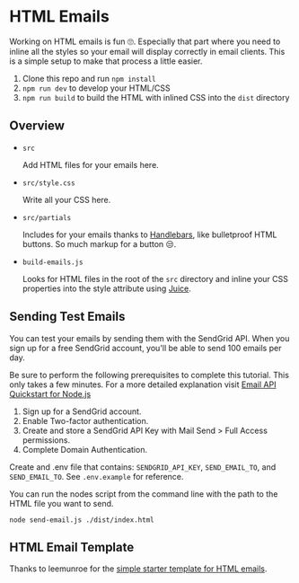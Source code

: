 # HTML Emails

Working on HTML emails is fun 🙄. Especially that part where you need to inline all the styles so your email will display correctly in email clients. This is a simple setup to make that process a little easier.

1. Clone this repo and run `npm install`
2. `npm run dev` to develop your HTML/CSS
3. `npm run build` to build the HTML with inlined CSS into the `dist` directory

## Overview

- `src`

  Add HTML files for your emails here.

- `src/style.css`

  Write all your CSS here.

- `src/partials`

  Includes for your emails thanks to [Handlebars](https://handlebarsjs.com/), like bulletproof HTML buttons. So much markup for a button 😒.

- `build-emails.js`

  Looks for HTML files in the root of the `src` directory and inline your CSS properties into the style attribute using [Juice](https://github.com/Automattic/juice).

## Sending Test Emails

You can test your emails by sending them with the SendGrid API. When you sign up for a free SendGrid account, you'll be able to send 100 emails per day.

Be sure to perform the following prerequisites to complete this tutorial. This only takes a few minutes. For a more detailed explanation visit [Email API Quickstart for Node.js](https://docs.sendgrid.com/for-developers/sending-email/quickstart-nodejs)

1. Sign up for a SendGrid account.
2. Enable Two-factor authentication.
3. Create and store a SendGrid API Key with Mail Send > Full Access permissions.
4. Complete Domain Authentication.

Create and .env file that contains: `SENDGRID_API_KEY`, `SEND_EMAIL_TO`, and `SEND_EMAIL_TO`. See `.env.example` for reference.

You can run the nodes script from the command line with the path to the HTML file you want to send.

```node
node send-email.js ./dist/index.html
```

## HTML Email Template

Thanks to leemunroe for the [simple starter template for HTML emails](https://github.com/leemunroe/responsive-html-email-template).
